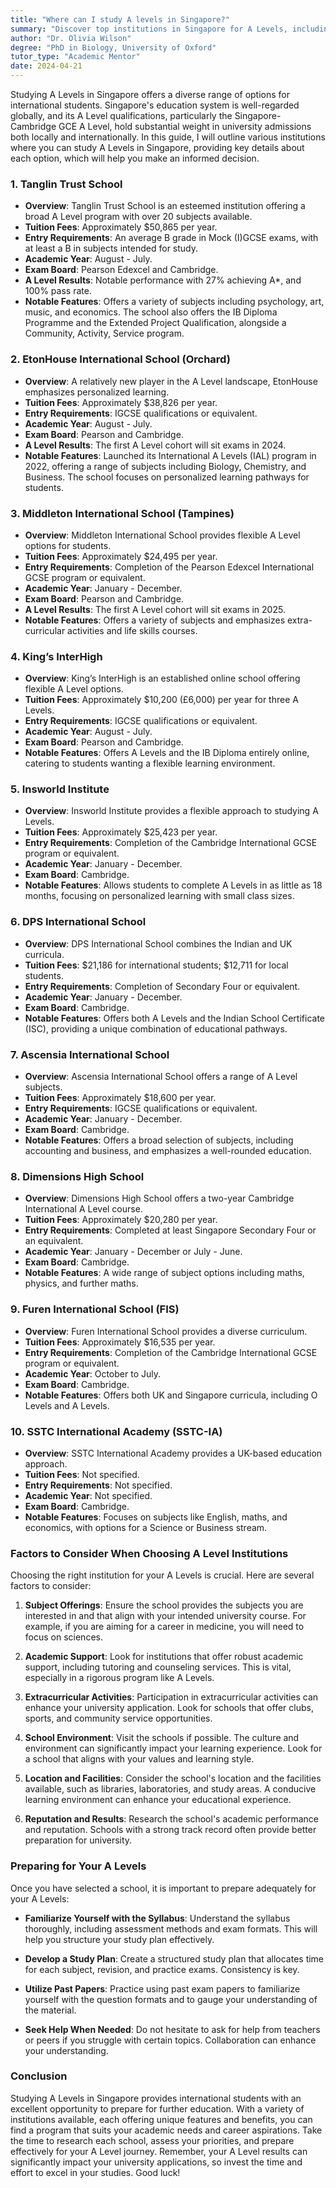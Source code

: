 ```yaml
---
title: "Where can I study A levels in Singapore?"
summary: "Discover top institutions in Singapore for A Levels, including Tanglin Trust School, offering diverse subjects and respected qualifications for international students."
author: "Dr. Olivia Wilson"
degree: "PhD in Biology, University of Oxford"
tutor_type: "Academic Mentor"
date: 2024-04-21
---
```


Studying A Levels in Singapore offers a diverse range of options for international students. Singapore's education system is well-regarded globally, and its A Level qualifications, particularly the Singapore-Cambridge GCE A Level, hold substantial weight in university admissions both locally and internationally. In this guide, I will outline various institutions where you can study A Levels in Singapore, providing key details about each option, which will help you make an informed decision.

### 1. Tanglin Trust School

- **Overview**: Tanglin Trust School is an esteemed institution offering a broad A Level program with over 20 subjects available.
- **Tuition Fees**: Approximately $50,865 per year.
- **Entry Requirements**: An average B grade in Mock (I)GCSE exams, with at least a B in subjects intended for study.
- **Academic Year**: August - July.
- **Exam Board**: Pearson Edexcel and Cambridge.
- **A Level Results**: Notable performance with 27% achieving A*, and 100% pass rate.
- **Notable Features**: Offers a variety of subjects including psychology, art, music, and economics. The school also offers the IB Diploma Programme and the Extended Project Qualification, alongside a Community, Activity, Service program.

### 2. EtonHouse International School (Orchard)

- **Overview**: A relatively new player in the A Level landscape, EtonHouse emphasizes personalized learning.
- **Tuition Fees**: Approximately $38,826 per year.
- **Entry Requirements**: IGCSE qualifications or equivalent.
- **Academic Year**: August - July.
- **Exam Board**: Pearson and Cambridge.
- **A Level Results**: The first A Level cohort will sit exams in 2024.
- **Notable Features**: Launched its International A Levels (IAL) program in 2022, offering a range of subjects including Biology, Chemistry, and Business. The school focuses on personalized learning pathways for students.

### 3. Middleton International School (Tampines)

- **Overview**: Middleton International School provides flexible A Level options for students.
- **Tuition Fees**: Approximately $24,495 per year.
- **Entry Requirements**: Completion of the Pearson Edexcel International GCSE program or equivalent.
- **Academic Year**: January - December.
- **Exam Board**: Pearson and Cambridge.
- **A Level Results**: The first A Level cohort will sit exams in 2025.
- **Notable Features**: Offers a variety of subjects and emphasizes extra-curricular activities and life skills courses.

### 4. King’s InterHigh

- **Overview**: King’s InterHigh is an established online school offering flexible A Level options.
- **Tuition Fees**: Approximately $10,200 (£6,000) per year for three A Levels.
- **Entry Requirements**: IGCSE qualifications or equivalent.
- **Academic Year**: August - July.
- **Exam Board**: Pearson and Cambridge.
- **Notable Features**: Offers A Levels and the IB Diploma entirely online, catering to students wanting a flexible learning environment.

### 5. Insworld Institute

- **Overview**: Insworld Institute provides a flexible approach to studying A Levels.
- **Tuition Fees**: Approximately $25,423 per year.
- **Entry Requirements**: Completion of the Cambridge International GCSE program or equivalent.
- **Academic Year**: January - December.
- **Exam Board**: Cambridge.
- **Notable Features**: Allows students to complete A Levels in as little as 18 months, focusing on personalized learning with small class sizes.

### 6. DPS International School

- **Overview**: DPS International School combines the Indian and UK curricula.
- **Tuition Fees**: $21,186 for international students; $12,711 for local students.
- **Entry Requirements**: Completion of Secondary Four or equivalent.
- **Academic Year**: January - December.
- **Exam Board**: Cambridge.
- **Notable Features**: Offers both A Levels and the Indian School Certificate (ISC), providing a unique combination of educational pathways.

### 7. Ascensia International School

- **Overview**: Ascensia International School offers a range of A Level subjects.
- **Tuition Fees**: Approximately $18,600 per year.
- **Entry Requirements**: IGCSE qualifications or equivalent.
- **Academic Year**: January - December.
- **Exam Board**: Cambridge.
- **Notable Features**: Offers a broad selection of subjects, including accounting and business, and emphasizes a well-rounded education.

### 8. Dimensions High School

- **Overview**: Dimensions High School offers a two-year Cambridge International A Level course.
- **Tuition Fees**: Approximately $20,280 per year.
- **Entry Requirements**: Completed at least Singapore Secondary Four or an equivalent.
- **Academic Year**: January - December or July - June.
- **Exam Board**: Cambridge.
- **Notable Features**: A wide range of subject options including maths, physics, and further maths.

### 9. Furen International School (FIS)

- **Overview**: Furen International School provides a diverse curriculum.
- **Tuition Fees**: Approximately $16,535 per year.
- **Entry Requirements**: Completion of the Cambridge International GCSE program or equivalent.
- **Academic Year**: October to July.
- **Exam Board**: Cambridge.
- **Notable Features**: Offers both UK and Singapore curricula, including O Levels and A Levels.

### 10. SSTC International Academy (SSTC-IA)

- **Overview**: SSTC International Academy provides a UK-based education approach.
- **Tuition Fees**: Not specified.
- **Entry Requirements**: Not specified.
- **Academic Year**: Not specified.
- **Exam Board**: Cambridge.
- **Notable Features**: Focuses on subjects like English, maths, and economics, with options for a Science or Business stream.

### Factors to Consider When Choosing A Level Institutions

Choosing the right institution for your A Levels is crucial. Here are several factors to consider:

1. **Subject Offerings**: Ensure the school provides the subjects you are interested in and that align with your intended university course. For example, if you are aiming for a career in medicine, you will need to focus on sciences.

2. **Academic Support**: Look for institutions that offer robust academic support, including tutoring and counseling services. This is vital, especially in a rigorous program like A Levels.

3. **Extracurricular Activities**: Participation in extracurricular activities can enhance your university application. Look for schools that offer clubs, sports, and community service opportunities.

4. **School Environment**: Visit the schools if possible. The culture and environment can significantly impact your learning experience. Look for a school that aligns with your values and learning style.

5. **Location and Facilities**: Consider the school's location and the facilities available, such as libraries, laboratories, and study areas. A conducive learning environment can enhance your educational experience.

6. **Reputation and Results**: Research the school's academic performance and reputation. Schools with a strong track record often provide better preparation for university.

### Preparing for Your A Levels

Once you have selected a school, it is important to prepare adequately for your A Levels:

- **Familiarize Yourself with the Syllabus**: Understand the syllabus thoroughly, including assessment methods and exam formats. This will help you structure your study plan effectively.

- **Develop a Study Plan**: Create a structured study plan that allocates time for each subject, revision, and practice exams. Consistency is key.

- **Utilize Past Papers**: Practice using past exam papers to familiarize yourself with the question formats and to gauge your understanding of the material.

- **Seek Help When Needed**: Do not hesitate to ask for help from teachers or peers if you struggle with certain topics. Collaboration can enhance your understanding.

### Conclusion

Studying A Levels in Singapore provides international students with an excellent opportunity to prepare for further education. With a variety of institutions available, each offering unique features and benefits, you can find a program that suits your academic needs and career aspirations. Take the time to research each school, assess your priorities, and prepare effectively for your A Level journey. Remember, your A Level results can significantly impact your university applications, so invest the time and effort to excel in your studies. Good luck!
    